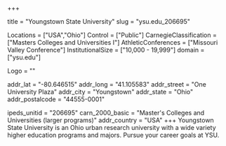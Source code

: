 
+++

title = "Youngstown State University"
slug = "ysu.edu_206695"

Locations = ["USA","Ohio"]
Control = ["Public"]
CarnegieClassification = ["Masters Colleges and Universities I"]
AthleticConferences = ["Missouri Valley Conference"]
InstitutionalSize = ["10,000 - 19,999"]
domain = ["ysu.edu"]

Logo = ""

addr_lat = "-80.646515"
addr_long = "41.105583"
addr_street = "One University Plaza"
addr_city = "Youngstown"
addr_state = "Ohio"
addr_postalcode = "44555-0001"

ipeds_unitid = "206695"
carn_2000_basic = "Master's Colleges and Universities (larger programs)"
addr_country = "USA"
+++
    Youngstown State University is an Ohio urban research university with a wide variety higher education programs and majors. Pursue your career goals at YSU.

